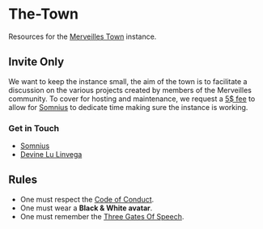 # The-Town

Resources for the [Merveilles Town](https://merveilles.town) instance.

## Invite Only

We want to keep the instance small, the aim of the town is to facilitate a discussion on the various projects created by members of the Merveilles community. To cover for hosting and maintenance, we request a [5$ fee](https://ko-fi.com/somnius) to allow for [Somnius](https://merveilles.town/@somnius) to dedicate time making sure the instance is working. 

### Get in Touch

- [Somnius](https://merveilles.town/@somnius)
- [Devine Lu Linvega](https://merveilles.town/@neauoire)

## Rules

- One must respect the [Code of Conduct](https://github.com/merveilles/Resources/blob/master/CONDUCT.md).
- One must wear a **Black & White avatar**.
- One must remember the [Three Gates Of Speech](http://wiki.xxiivv.com/Discourse).
